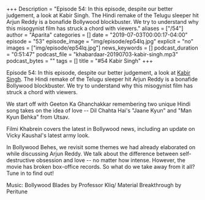 +++
Description = "Episode 54: In this episode, despite our better judgement, a look at Kabir Singh. The Hindi remake of the Telugu sleeper hit Arjun Reddy is a bonafide Bollywood blockbuster. We try to understand why this misogynist film has struck a chord with viewers."
aliases = ["/54"]
author = "Aparita"
categories = []
date = "2019-07-03T00:00:17-04:00"
episode = "53"
episode_image = "img/episode/ep54lq.jpg"
explicit = "no"
images = ["img/episode/ep54lq.jpg"]
news_keywords = []
podcast_duration = "0:51:47"
podcast_file = "khabardaar-20190703-kabir-singh.mp3"
podcast_bytes = ""
tags = []
title = "#54 Kabir Singh"
+++

Episode 54: In this episode, despite our better judgement, a look at [Kabir Singh](https://www.youtube.com/watch?v=RiANSSgCuJk). The Hindi remake of the Telugu sleeper hit Arjun Reddy is a bonafide Bollywood blockbuster. We try to understand why this misogynist film has struck a chord with viewers.

We start off with Geeton Ka Ghanchakkar remembering two unique Hindi song takes on the idea of love -- Dil Chahta Hai's "Jaane Kyun" and "Man Kyun Behka" from Utsav.

Filmi Khabrein covers the latest in Bollywood news, including an update on Vicky Kaushal's latest army look.

In Bollywood Behes, we revisit some themes we had already elaborated on while discussing Arjun Reddy. We talk about the difference between self-destructive obsession and love -- no matter how intense. However, the movie has broken box-office records. So what do we take away from it all? Tune in to find out!

Music: Bollywood Blades by Professor Kliq/ Material Breakthrough by Peritune